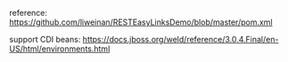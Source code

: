 reference: https://github.com/liweinan/RESTEasyLinksDemo/blob/master/pom.xml

support CDI beans: https://docs.jboss.org/weld/reference/3.0.4.Final/en-US/html/environments.html

